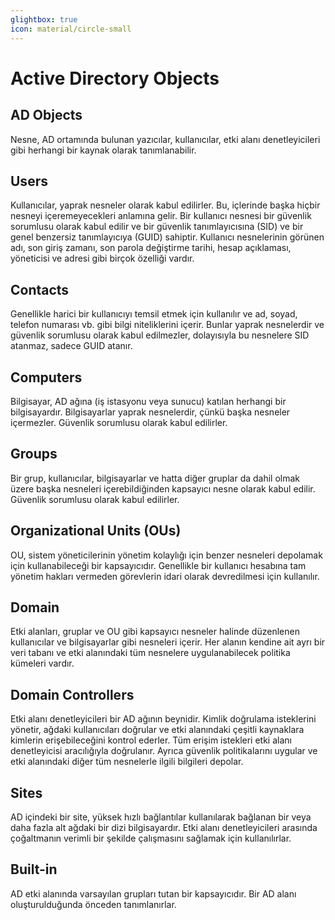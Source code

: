 ```yaml
---
glightbox: true
icon: material/circle-small
---
```


# Active Directory Objects

## AD Objects

Nesne, AD ortamında bulunan yazıcılar, kullanıcılar, etki alanı denetleyicileri gibi herhangi bir kaynak olarak tanımlanabilir.

## Users

Kullanıcılar, yaprak nesneler olarak kabul edilirler. Bu, içlerinde başka hiçbir nesneyi içeremeyecekleri anlamına gelir. Bir kullanıcı nesnesi bir güvenlik sorumlusu olarak kabul edilir ve bir güvenlik tanımlayıcısına (SID) ve bir genel benzersiz tanımlayıcıya (GUID) sahiptir. Kullanıcı nesnelerinin görünen adı, son giriş zamanı, son parola değiştirme tarihi, hesap açıklaması, yöneticisi ve adresi gibi birçok özelliği vardır.

## Contacts

Genellikle harici bir kullanıcıyı temsil etmek için kullanılır ve ad, soyad, telefon numarası vb. gibi bilgi niteliklerini içerir. Bunlar yaprak nesnelerdir ve güvenlik sorumlusu olarak kabul edilmezler, dolayısıyla bu nesnelere SID atanmaz, sadece GUID atanır.

## Computers

Bilgisayar, AD ağına (iş istasyonu veya sunucu) katılan herhangi bir bilgisayardır. Bilgisayarlar yaprak nesnelerdir, çünkü başka nesneler içermezler. Güvenlik sorumlusu olarak kabul edilirler.

## Groups

Bir grup, kullanıcılar, bilgisayarlar ve hatta diğer gruplar da dahil olmak üzere başka nesneleri içerebildiğinden kapsayıcı nesne olarak kabul edilir. Güvenlik sorumlusu olarak kabul edilirler.

## Organizational Units (OUs)

OU, sistem yöneticilerinin yönetim kolaylığı için benzer nesneleri depolamak için kullanabileceği bir kapsayıcıdır. Genellikle bir kullanıcı hesabına tam yönetim hakları vermeden görevlerin idari olarak devredilmesi için kullanılır.

## Domain

Etki alanları, gruplar ve OU gibi kapsayıcı nesneler halinde düzenlenen kullanıcılar ve bilgisayarlar gibi nesneleri içerir. Her alanın kendine ait ayrı bir veri tabanı ve etki alanındaki tüm nesnelere uygulanabilecek politika kümeleri vardır.

## Domain Controllers

Etki alanı denetleyicileri bir AD ağının beynidir. Kimlik doğrulama isteklerini yönetir, ağdaki kullanıcıları doğrular ve etki alanındaki çeşitli kaynaklara kimlerin erişebileceğini kontrol ederler. Tüm erişim istekleri etki alanı denetleyicisi aracılığıyla doğrulanır. Ayrıca güvenlik politikalarını uygular ve etki alanındaki diğer tüm nesnelerle ilgili bilgileri depolar.

## Sites

AD içindeki bir site, yüksek hızlı bağlantılar kullanılarak bağlanan bir veya daha fazla alt ağdaki bir dizi bilgisayardır. Etki alanı denetleyicileri arasında çoğaltmanın verimli bir şekilde çalışmasını sağlamak için kullanılırlar.

## Built-in

AD etki alanında varsayılan grupları tutan bir kapsayıcıdır. Bir AD alanı oluşturulduğunda önceden tanımlanırlar.
